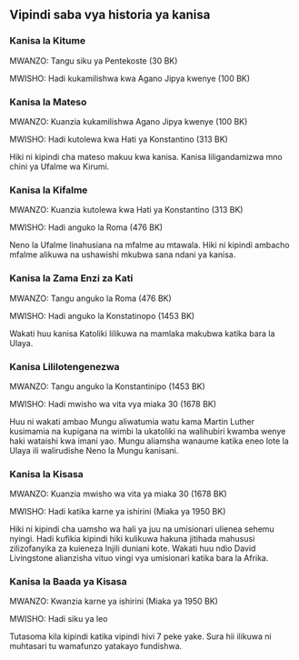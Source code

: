 ## Vipindi saba vya historia ya kanisa

### Kanisa la Kitume

MWANZO: Tangu siku ya Pentekoste (30 BK)

MWISHO: Hadi kukamilishwa kwa Agano Jipya kwenye (100 BK)

### Kanisa la Mateso

MWANZO: Kuanzia kukamilishwa Agano Jipya kwenye (100 BK)

MWISHO: Hadi kutolewa kwa Hati ya Konstantino (313 BK)

Hiki ni kipindi cha mateso makuu kwa kanisa. Kanisa liligandamizwa mno chini ya Ufalme wa Kirumi.

### Kanisa la Kifalme

MWANZO: Kuanzia kutolewa kwa Hati ya Konstantino (313 BK)

MWISHO: Hadi anguko la Roma (476 BK)

Neno la Ufalme linahusiana na mfalme au mtawala. Hiki ni kipindi ambacho mfalme alikuwa na ushawishi mkubwa sana ndani ya kanisa.

### Kanisa la Zama Enzi za Kati

MWANZO: Tangu anguko la Roma (476 BK)

MWISHO: Hadi anguko la Konstatinopo (1453 BK)

Wakati huu kanisa Katoliki lilikuwa na mamlaka makubwa katika bara la Ulaya.

### Kanisa Lililotengenezwa

MWANZO: Tangu anguko la Konstantinipo (1453 BK)

MWISHO: Hadi mwisho wa vita vya miaka 30 (1678 BK)

Huu ni wakati ambao Mungu aliwatumia watu kama Martin Luther kusimamia na kupigana na wimbi la ukatoliki na walihubiri kwamba wenye haki wataishi kwa imani yao. Mungu aliamsha wanaume katika eneo lote la Ulaya ili walirudishe Neno la Mungu kanisani.

### Kanisa la Kisasa

MWANZO: Kuanzia mwisho wa vita ya miaka 30 (1678 BK)

MWISHO: Hadi katika karne ya ishirini (Miaka ya 1950 BK)

Hiki ni kipindi cha uamsho wa hali ya juu na umisionari ulienea sehemu nyingi. Hadi kufikia kipindi hiki kulikuwa hakuna jitihada mahususi zilizofanyika za kuieneza Injili duniani kote. Wakati huu ndio David Livingstone alianzisha vituo vingi vya umisionari katika bara la Afrika.

### Kanisa la Baada ya Kisasa

MWANZO: Kwanzia karne ya ishirini (Miaka ya 1950 BK)

MWISHO: Hadi siku ya leo

Tutasoma kila kipindi katika vipindi hivi 7 peke yake. Sura hii ilikuwa ni muhtasari tu wamafunzo yatakayo fundishwa.
